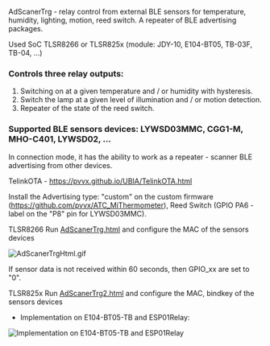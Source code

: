 AdScanerTrg - relay control from external BLE sensors for temperature, humidity, lighting, motion, reed switch. A repeater of BLE advertising packages.

Used SoC TLSR8266 or TLSR825x (module: JDY-10, E104-BT05, TB-03F, TB-04, ...)

### Controls three relay outputs:
1. Switching on at a given temperature and / or humidity with hysteresis.
2. Switch the lamp at a given level of illumination and / or motion detection.
3. Repeater of the state of the reed switch.

### Supported BLE sensors devices: LYWSD03MMC, CGG1-M, MHO-C401, LYWSD02, ...

In connection mode, it has the ability to work as a repeater - scanner BLE advertising from other devices.

TelinkOTA - https://pvvx.github.io/UBIA/TelinkOTA.html

Install the Advertising type: "custom" on the custom firmware 
(https://github.com/pvvx/ATC_MiThermometer),
Reed Switch (GPIO PA6 - label on the "P8" pin for LYWSD03MMC).

TLSR8266 Run [AdScanerTrg.html](https://pvvx.github.io/AdScanerTrg/AdScanerTrg.html) 
and configure the MAC of the sensors devices

![AdScanerTrgHtml.gif](https://raw.githubusercontent.com/pvvx/pvvx.github.io/master/AdScanerTrg/img/AdScanerTrgHtml.gif)

If sensor data is not received within 60 seconds, then GPIO_xx are set to "0".


TLSR825x Run [AdScanerTrg2.html](https://pvvx.github.io/AdScanerTrg/AdScanerTrg2.html) 
and configure the MAC, bindkey of the sensors devices


* Implementation on E104-BT05-TB and ESP01Relay:

![Implementation on E104-BT05-TB and ESP01Relay](https://raw.githubusercontent.com/pvvx/pvvx.github.io/master/AdScanerTrg/img/AdScanerTrg-E104-BT05.gif)




